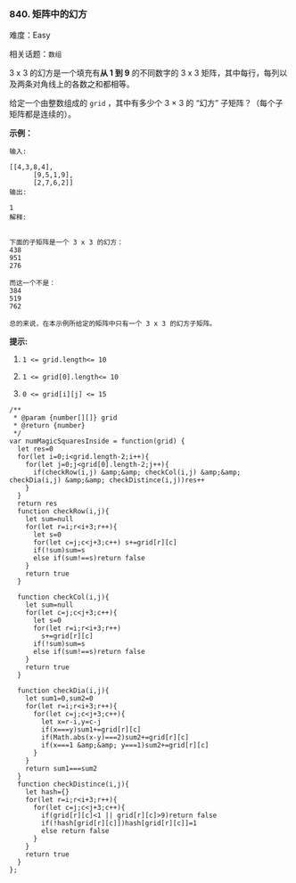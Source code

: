 ### 840. 矩阵中的幻方

难度：Easy

相关话题：`数组`

3 x 3 的幻方是一个填充有**从 1 到 9**  的不同数字的 3 x 3 矩阵，其中每行，每列以及两条对角线上的各数之和都相等。



给定一个由整数组成的  `grid` ，其中有多少个 3 &times; 3 的 &ldquo;幻方&rdquo; 子矩阵？（每个子矩阵都是连续的）。







**示例：** 





```
输入:

[[4,3,8,4],
      [9,5,1,9],
      [2,7,6,2]]
输出:

1
解释:


下面的子矩阵是一个 3 x 3 的幻方：
438
951
276

而这一个不是：
384
519
762

总的来说，在本示例所给定的矩阵中只有一个 3 x 3 的幻方子矩阵。

```


**提示:** 




1.  `1 <= grid.length<= 10` 

2.  `1 <= grid[0].length<= 10` 

3.  `0 <= grid[i][j] <= 15` 






```
/**
 * @param {number[][]} grid
 * @return {number}
 */
var numMagicSquaresInside = function(grid) {
  let res=0
  for(let i=0;i<grid.length-2;i++){
    for(let j=0;j<grid[0].length-2;j++){
      if(checkRow(i,j) &amp;&amp; checkCol(i,j) &amp;&amp; checkDia(i,j) &amp;&amp; checkDistince(i,j))res++
    }
  }
  return res
  function checkRow(i,j){
    let sum=null
    for(let r=i;r<i+3;r++){
      let s=0
      for(let c=j;c<j+3;c++) s+=grid[r][c]
      if(!sum)sum=s
      else if(sum!==s)return false
    }
    return true
  }
  
  function checkCol(i,j){
    let sum=null
    for(let c=j;c<j+3;c++){
      let s=0
      for(let r=i;r<i+3;r++) 
        s+=grid[r][c]
      if(!sum)sum=s
      else if(sum!==s)return false
    }
    return true
  }
  
  function checkDia(i,j){
    let sum1=0,sum2=0
    for(let r=i;r<i+3;r++){
      for(let c=j;c<j+3;c++){
        let x=r-i,y=c-j
        if(x===y)sum1+=grid[r][c]
        if(Math.abs(x-y)===2)sum2+=grid[r][c]
        if(x===1 &amp;&amp; y===1)sum2+=grid[r][c]
      }
    }
    return sum1===sum2
  }
  function checkDistince(i,j){
    let hash={}
    for(let r=i;r<i+3;r++){
      for(let c=j;c<j+3;c++){
        if(grid[r][c]<1 || grid[r][c]>9)return false
        if(!hash[grid[r][c]])hash[grid[r][c]]=1
        else return false
      }
    }
    return true
  }
};



```

